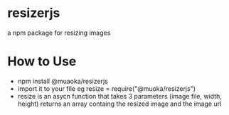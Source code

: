 # resizerjs
a npm package for resizing images
# How to Use 
  - npm install @muaoka/resizerjs
  - import it to your file eg resize = require("@muoka/resizerjs")
  - resize is an asycn function that takes 3 parameters (image file, width, height) returns an array containg the resized image and the image url 
